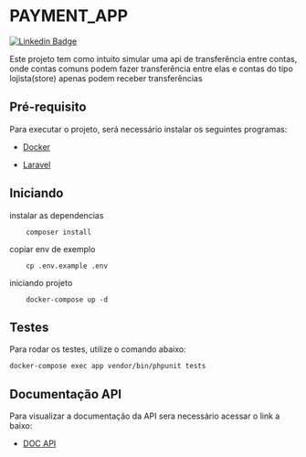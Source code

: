 # PAYMENT_APP
[![Linkedin Badge](https://img.shields.io/badge/-LinkedIn-blue?style=flat-square&logo=Linkedin&logoColor=white&link=https://www.linkedin.com/in/fagnerpsantos/)](https://www.linkedin.com/in/alan-silva-torquato-75803878/)

Este projeto tem como intuito simular uma api de transferência entre contas, 
onde contas comuns podem fazer transferência entre elas e contas do tipo lojista(store) apenas podem receber transferências 

## Pré-requisito

Para executar o projeto, será necessário instalar os seguintes programas:

- [Docker](https://docs.docker.com/compose/install/)

- [Laravel](https://laravel.com/docs/8.x)

## Iniciando

instalar as dependencias

```
    composer install
```
copiar env de exemplo

```
    cp .env.example .env
```
iniciando projeto

```
    docker-compose up -d
```

## Testes

Para rodar os testes, utilize o comando abaixo:

```
docker-compose exec app vendor/bin/phpunit tests
```

## Documentação API

Para visualizar a documentação da API sera necessário acessar o link  a baixo:

- [DOC API](http://localhost:8080/api/documentation)
